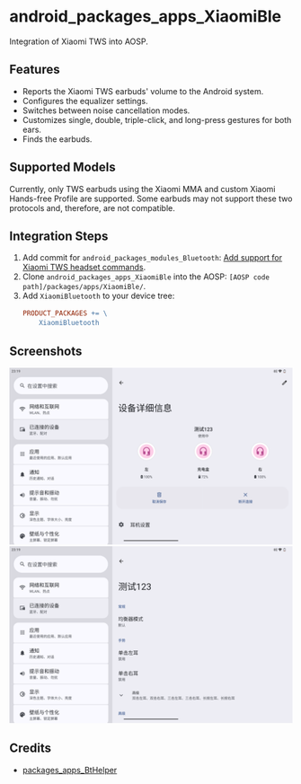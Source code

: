 # android_packages_apps_XiaomiBle

Integration of Xiaomi TWS into AOSP.

## Features

 - Reports the Xiaomi TWS earbuds' volume to the Android system.
 - Configures the equalizer settings.
 - Switches between noise cancellation modes.
 - Customizes single, double, triple-click, and long-press gestures for both ears.
 - Finds the earbuds.

## Supported Models

Currently, only TWS earbuds using the Xiaomi MMA and custom Xiaomi Hands-free Profile are supported. Some earbuds may not support these two protocols and, therefore, are not compatible.

## Integration Steps

1. Add commit for `android_packages_modules_Bluetooth`: [Add support for Xiaomi TWS headset commands](https://github.com/web1n/android_packages_modules_Bluetooth/commit/0df13bbf2b70301003e422dccdd9f48520a80260).
2. Clone `android_packages_apps_XiaomiBle` into the AOSP: `[AOSP code path]/packages/apps/XiaomiBle/`.
3. Add `XiaomiBluetooth` to your device tree:
   ```makefile
   PRODUCT_PACKAGES += \
       XiaomiBluetooth
   ```

## Screenshots

![battery](.assets/battery.png)
![configs](.assets/configs.png)

## Credits

* [packages_apps_BtHelper](https://github.com/TheParasiteProject/packages_apps_BtHelper)
